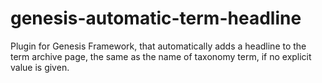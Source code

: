 genesis-automatic-term-headline
===============================

Plugin for Genesis Framework, that automatically adds a headline to the term archive page, the same as the name of taxonomy term, if no explicit value is given.
